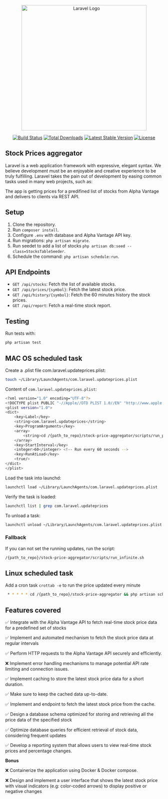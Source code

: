 <p align="center"><a href="https://laravel.com" target="_blank"><img src="https://raw.githubusercontent.com/laravel/art/master/logo-lockup/5%20SVG/2%20CMYK/1%20Full%20Color/laravel-logolockup-cmyk-red.svg" width="400" alt="Laravel Logo"></a></p>

<p align="center">
<a href="https://github.com/laravel/framework/actions"><img src="https://github.com/laravel/framework/workflows/tests/badge.svg" alt="Build Status"></a>
<a href="https://packagist.org/packages/laravel/framework"><img src="https://img.shields.io/packagist/dt/laravel/framework" alt="Total Downloads"></a>
<a href="https://packagist.org/packages/laravel/framework"><img src="https://img.shields.io/packagist/v/laravel/framework" alt="Latest Stable Version"></a>
<a href="https://packagist.org/packages/laravel/framework"><img src="https://img.shields.io/packagist/l/laravel/framework" alt="License"></a>
</p>

## Stock Prices aggregator

Laravel is a web application framework with expressive, elegant syntax. We believe development must be an enjoyable and creative experience to be truly fulfilling. Laravel takes the pain out of development by easing common tasks used in many web projects, such as:

The app is getting prices for a predifined list of stocks from Alpha Vantage and delivers to clients via REST API.

## Setup
1. Clone the repository.
2. Run `composer install`.
3. Configure `.env` with database and Alpha Vantage API key.
4. Run migrations: `php artisan migrate`.
5. Run seedet to add a list of stocks `php artisan db:seed --class=StocksTableSeeder`.
6. Schedule the command: `php artisan schedule:run`.

## API Endpoints
- `GET /api/stocks`: Fetch the list of available stocks.
- `GET /api/prices/{symbol}`: Fetch the latest stock price.
- `GET /api/history/{symbol}`: Fetch the 60 minutes history the stock prices.
- `GET /api/report`: Fetch a real-time stock report.

## Testing
Run tests with:
```bash
php artisan test
```

## MAC OS scheduled task

Create a .plist file com.laravel.updateprices.plist:

```bash
touch ~/Library/LaunchAgents/com.laravel.updateprices.plist
```

Content of `com.laravel.updateprices.plist`:

```bash
<?xml version="1.0" encoding="UTF-8"?>
<!DOCTYPE plist PUBLIC "-//Apple//DTD PLIST 1.0//EN" "http://www.apple.com/DTDs/PropertyList-1.0.dtd">
<plist version="1.0">
<dict>
    <key>Label</key>
    <string>com.laravel.updateprices</string>
    <key>ProgramArguments</key>
    <array>
        <string>cd /{path_to_repo}/stock-price-aggregator/scripts/run_price_updates.sh</string>
    </array>
    <key>StartInterval</key>
    <integer>60</integer> <!-- Run every 60 seconds -->
    <key>RunAtLoad</key>
    <true/>
</dict>
</plist>
```

Load the task into launchd:

```bash
launchctl load ~/Library/LaunchAgents/com.laravel.updateprices.plist
```

Verify the task is loaded:

```bash
launchctl list | grep com.laravel.updateprices
```

To unload a task:

```bash
launchctl unload ~/Library/LaunchAgents/com.laravel.updateprices.plist
```

### Fallback
If you can not set the running updates, run the script:

```bash
/{path_to_repo}/stock-price-aggregator/scripts/run_infinite.sh
```

## Linux scheduled task
Add a cron task `crottab -e` to run the price updated every minute
```bash
 * * * * * cd /{path_to_repo}/stock-price-aggregator && php artisan schedule:run >> /dev/null 2>&1
 ```

## Features covered
 ✅ Integrate with the Alpha Vantage API to fetch real-time stock price data for a predefined set of stocks
 
 ✅ Implement and automated mechanism to fetch the stock price data at regular intervals
 
 ✅ Perform HTTP requests to the Alpha Vantage API securely and eﬃciently.
 
 ❌ Implement error handling mechanisms to manage potential API rate limiting and connection issues.
 
 ✅ Implement caching to store the latest stock price data for a short duration.
 
 ✅ Make sure to keep the cached data up-to-date.
 
 ✅ Implement and endpoint to fetch the latest stock price from the cache.
 
 ✅ Design a database schema optimized for storing and retrieving all the price data of the specified stock
 
 ✅ Optimize database queries for eﬃcient retrieval of stock data, considering frequent updates
 
 ✅ Develop a reporting system that allows users to view real-time stock prices and percentage changes.


**Bonus**

 ❌ Containerize the application using Docker & Docker compose.

 ❌ Design and implement a user interface that shows the latest stock price with visual indicators (e.g: color-coded arrows) to display positive or negative changes
